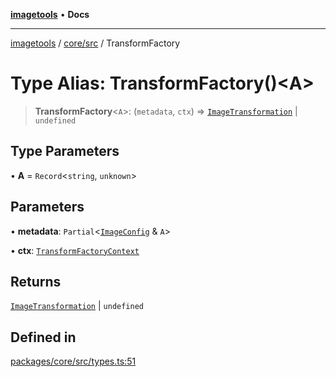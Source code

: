 [**imagetools**](../../../README.md) • **Docs**

***

[imagetools](../../../modules.md) / [core/src](../README.md) / TransformFactory

# Type Alias: TransformFactory()\<A\>

> **TransformFactory**\<`A`\>: (`metadata`, `ctx`) => [`ImageTransformation`](ImageTransformation.md) \| `undefined`

## Type Parameters

• **A** = `Record`\<`string`, `unknown`\>

## Parameters

• **metadata**: `Partial`\<[`ImageConfig`](ImageConfig.md) & `A`\>

• **ctx**: [`TransformFactoryContext`](../interfaces/TransformFactoryContext.md)

## Returns

[`ImageTransformation`](ImageTransformation.md) \| `undefined`

## Defined in

[packages/core/src/types.ts:51](https://github.com/JonasKruckenberg/imagetools/blob/b6421598cd4879d5c28755c1d558f8b5955cc5a1/packages/core/src/types.ts#L51)
